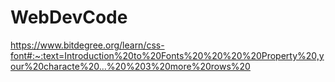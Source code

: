 # WebDevCode
https://www.bitdegree.org/learn/css-font#:~:text=Introduction%20to%20Fonts%20%20%20%20Property%20,your%20characte%20...%20%203%20more%20rows%20
